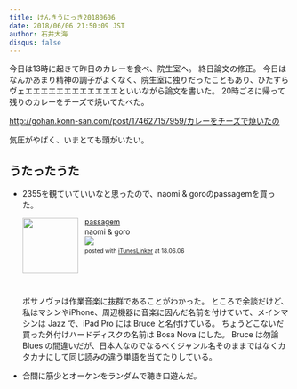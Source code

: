 ```yaml
---
title: けんきうにっき20180606
date: 2018/06/06 21:50:09 JST
author: 石井大海
disqus: false
---
```


今日は13時に起きて昨日のカレーを食べ、院生室へ。
終日論文の修正。
今日はなんかあまり精神の調子がよくなく、院生室に独りだったこともあり、ひたすらヴェエエエエエエエエエエエエといいながら論文を書いた。
20時ごろに帰って残りのカレーをチーズで焼いてたべた。

<div class="tumblr-post" data-href="https://embed.tumblr.com/embed/post/NvJbxbG4ja_bU6ZaCP5BrA/174627157959" data-did="e2358dbd54ff747a398b759a2b4a2704d300fab0"><a href="http://gohan.konn-san.com/post/174627157959/カレーをチーズで焼いたの">http://gohan.konn-san.com/post/174627157959/カレーをチーズで焼いたの</a></div>  <script async src="https://assets.tumblr.com/post.js"></script>

気圧がやばく、いまとても頭がいたい。


## うたったうた
* 2355を観ていていいなと思ったので、naomi & goroのpassagemを買った。

  <div class='iTunesLinker-box' style='text-align:left;padding-bottom:20px;font-size:small;/zoom: 1;overflow: hidden;'><div class='iTunesLinker-list' style='clear: both;'><div class='iTunesLinker-image' style='float:left;margin:0px 12px 5px 0px;'><a href='https://itunes.apple.com/jp/album/passagem/334831117?uo=4&at=1010lLuG' target='_blank' rel='nofollow'><img src='https://is2-ssl.mzstatic.com/image/thumb/Music/v4/8c/4f/56/8c4f566d-2199-3425-42d7-0fc12de2a601/source/100x100bb.jpg' width='100' style='border: none;' /></a></div><div class='iTunesLinker-info' style='margin-bottom: 10px'><div class='iTunesLinker-name' style='margin-bottom:1px;line-height:120%'><a href='https://itunes.apple.com/jp/album/passagem/334831117?uo=4&at=1010lLuG' rel='nofollow' target='_blank'>passagem</a></div><div class='iTunesLinker-detail'>naomi & goro<br /><a href='https://itunes.apple.com/jp/album/passagem/334831117?uo=4&at=1010lLuG' rel='nofollow' target='_blank'><img src='http://ax.phobos.apple.com.edgesuite.net/ja_jp/images/web/linkmaker/badge_itunes-sm.gif'></a></div><div style='font-size:80%;margin-top:5px;line-height:120%'>posted with <a href='http://ituneslinker.biz/' title='iTunes/iPhoneアプリランキングリンク作成ツール' target='_blank'>iTunesLinker</a> at 18.06.06</div></div></div></div>

  ボサノヴァは作業音楽に抜群であることがわかった。
  ところで余談だけど、私はマシンやiPhone、周辺機器に音楽に因んだ名前を付けていて、メインマシンは Jazz で、iPad Pro には Bruce と名付けている。
  ちょうどこないだ買った外付けハードディスクの名前は Bosa Nova にした。
  Bruce は勿論 Blues の間違いだが、日本人なのでなるべくジャンル名そのままではなくカタカナにして同じ読みの違う単語を当てたりしている。
* 合間に筋少とオーケンをランダムで聴き口遊んだ。
